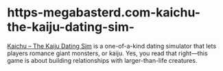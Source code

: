 # https-megabasterd.com-kaichu-the-kaiju-dating-sim-
[Kaichu – The Kaiju Dating Sim](https://megabasterd.com/kaichu-the-kaiju-dating-sim/) is a one-of-a-kind dating simulator that lets players romance giant monsters, or kaiju. Yes, you read that right—this game is about building relationships with larger-than-life creatures.
